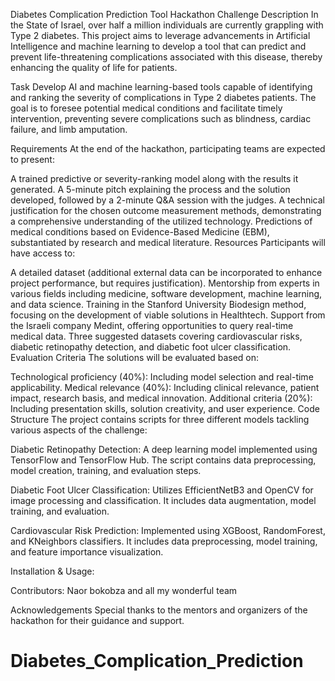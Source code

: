 Diabetes Complication Prediction Tool
Hackathon Challenge Description
In the State of Israel, over half a million individuals are currently grappling with Type 2 diabetes. This project aims to leverage advancements in Artificial Intelligence and machine learning to develop a tool that can predict and prevent life-threatening complications associated with this disease, thereby enhancing the quality of life for patients.

Task
Develop AI and machine learning-based tools capable of identifying and ranking the severity of complications in Type 2 diabetes patients. The goal is to foresee potential medical conditions and facilitate timely intervention, preventing severe complications such as blindness, cardiac failure, and limb amputation.

Requirements
At the end of the hackathon, participating teams are expected to present:

A trained predictive or severity-ranking model along with the results it generated.
A 5-minute pitch explaining the process and the solution developed, followed by a 2-minute Q&A session with the judges.
A technical justification for the chosen outcome measurement methods, demonstrating a comprehensive understanding of the utilized technology.
Predictions of medical conditions based on Evidence-Based Medicine (EBM), substantiated by research and medical literature.
Resources
Participants will have access to:

A detailed dataset (additional external data can be incorporated to enhance project performance, but requires justification).
Mentorship from experts in various fields including medicine, software development, machine learning, and data science.
Training in the Stanford University Biodesign method, focusing on the development of viable solutions in Healthtech.
Support from the Israeli company Medint, offering opportunities to query real-time medical data.
Three suggested datasets covering cardiovascular risks, diabetic retinopathy detection, and diabetic foot ulcer classification.
Evaluation Criteria
The solutions will be evaluated based on:

Technological proficiency (40%): Including model selection and real-time applicability.
Medical relevance (40%): Including clinical relevance, patient impact, research basis, and medical innovation.
Additional criteria (20%): Including presentation skills, solution creativity, and user experience.
Code Structure
The project contains scripts for three different models tackling various aspects of the challenge:

Diabetic Retinopathy Detection: A deep learning model implemented using TensorFlow and TensorFlow Hub. The script contains data preprocessing, model creation, training, and evaluation steps.

Diabetic Foot Ulcer Classification: Utilizes EfficientNetB3 and OpenCV for image processing and classification. It includes data augmentation, model training, and evaluation.

Cardiovascular Risk Prediction: Implemented using XGBoost, RandomForest, and KNeighbors classifiers. It includes data preprocessing, model training, and feature importance visualization.

Installation & Usage:


Contributors:
Naor bokobza
and all my wonderful team

Acknowledgements
Special thanks to the mentors and organizers of the hackathon for their guidance and support.

# Diabetes_Complication_Prediction
